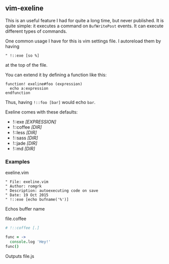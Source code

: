 <!-- !::exe -->

## vim-exeline

This is an useful feature I had for quite a long time, but never published.
It is quite simple: it executes a command on `BufWritePost` events.
It can execute different types of commands.

One common usage I have for this is vim settings file. I autoreload them
by having 
```viml
" !::exe [so %]
``` 
at the top of the file.

You can extend it by defining a function like this:
```viml
function! exeline#foo (expression)
  echo a:expression
endfunction
```
Thus, having `!::foo [bar]` would echo `bar`.

Exeline comes with these defaults:
 * !::exe *[EXPRESSION]*
 * !::coffee *[DIR]*
 * !::less *[DIR]*
 * !::sass *[DIR]*
 * !::jade *[DIR]*
 * !::md *[DIR]*

### Examples

exeline.vim
```viml
" File: exeline.vim
" Author: romgrk
" Description: autoexecuting code on save
" Date: 19 Oct 2015
" !::exe [echo bufname('%')]
```
Echos buffer name

file.coffee
```coffee
# !::coffee [.]

func = ->
  console.log 'Hey!'
func()
```
Outputs file.js

